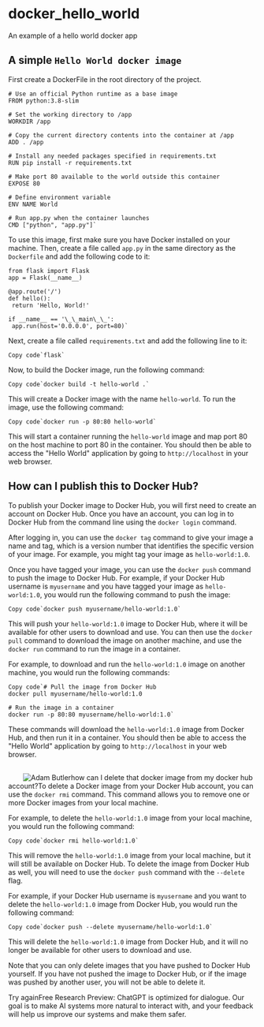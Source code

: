 # docker_hello_world
An example of a hello world docker app

## A simple `Hello World docker image` 

First create a DockerFile in the root directory of the project.


```
# Use an official Python runtime as a base image
FROM python:3.8-slim

# Set the working directory to /app
WORKDIR /app

# Copy the current directory contents into the container at /app
ADD . /app

# Install any needed packages specified in requirements.txt
RUN pip install -r requirements.txt

# Make port 80 available to the world outside this container
EXPOSE 80

# Define environment variable
ENV NAME World

# Run app.py when the container launches
CMD ["python", "app.py"]`
```
To use this image, first make sure you have Docker installed on your machine. Then, create a file called `app.py` in the same directory as the `Dockerfile` and add the following code to it:


```
from flask import Flask
app = Flask(__name__)

@app.route('/')
def hello():
 return 'Hello, World!'

if __name__ == '\_\_main\_\_':
 app.run(host='0.0.0.0', port=80)`
```
Next, create a file called `requirements.txt` and add the following line to it:


```
Copy code`flask`
```
Now, to build the Docker image, run the following command:


```
Copy code`docker build -t hello-world .`
```
This will create a Docker image with the name `hello-world`. To run the image, use the following command:


```
Copy code`docker run -p 80:80 hello-world`
```
This will start a container running the `hello-world` image and map port 80 on the host machine to port 80 in the container. You should then be able to access the "Hello World" application by going to `http://localhost` in your web browser.

## How can I publish this to Docker Hub?

To publish your Docker image to Docker Hub, you will first need to create an account on Docker Hub. Once you have an account, you can log in to Docker Hub from the command line using the `docker login` command.

After logging in, you can use the `docker tag` command to give your image a name and tag, which is a version number that identifies the specific version of your image. For example, you might tag your image as `hello-world:1.0`.

Once you have tagged your image, you can use the `docker push` command to push the image to Docker Hub. For example, if your Docker Hub username is `myusername` and you have tagged your image as `hello-world:1.0`, you would run the following command to push the image:


```
Copy code`docker push myusername/hello-world:1.0`
```
This will push your `hello-world:1.0` image to Docker Hub, where it will be available for other users to download and use. You can then use the `docker pull` command to download the image on another machine, and use the `docker run` command to run the image in a container.

For example, to download and run the `hello-world:1.0` image on another machine, you would run the following commands:


```
Copy code`# Pull the image from Docker Hub
docker pull myusername/hello-world:1.0

# Run the image in a container
docker run -p 80:80 myusername/hello-world:1.0`
```
These commands will download the `hello-world:1.0` image from Docker Hub, and then run it in a container. You should then be able to access the "Hello World" application by going to `http://localhost` in your web browser.

![](data:image/svg+xml,%3csvg%20xmlns=%27http://www.w3.org/2000/svg%27%20version=%271.1%27%20width=%2730%27%20height=%2730%27/%3e)![Adam Butler](/_next/image?url=https%3A%2F%2Flh3.googleusercontent.com%2Fa%2FAEdFTp4ukNZ1BDcC_CTVA4cWCgFHo57HYmo-zEIEnRsbwQ%3Ds96-c&w=64&q=75)how can I delete that docker image from my docker hub account?To delete a Docker image from your Docker Hub account, you can use the `docker rmi` command. This command allows you to remove one or more Docker images from your local machine.

For example, to delete the `hello-world:1.0` image from your local machine, you would run the following command:


```
Copy code`docker rmi hello-world:1.0`
```
This will remove the `hello-world:1.0` image from your local machine, but it will still be available on Docker Hub. To delete the image from Docker Hub as well, you will need to use the `docker push` command with the `--delete` flag.

For example, if your Docker Hub username is `myusername` and you want to delete the `hello-world:1.0` image from Docker Hub, you would run the following command:


```
Copy code`docker push --delete myusername/hello-world:1.0`
```
This will delete the `hello-world:1.0` image from Docker Hub, and it will no longer be available for other users to download and use.

Note that you can only delete images that you have pushed to Docker Hub yourself. If you have not pushed the image to Docker Hub, or if the image was pushed by another user, you will not be able to delete it.

Try againFree Research Preview: ChatGPT is optimized for dialogue. Our goal is to make AI systems more natural to interact with, and your feedback will help us improve our systems and make them safer.
